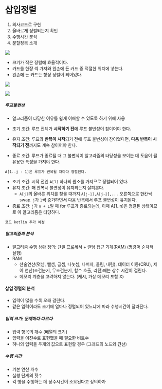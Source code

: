 # 삽입정렬
1. 의사코드로 구현
2. 올바르게 정렬되는지 확인
3. 수행시간 분석
4. 분할정복 소개


![](https://www.dotnetlovers.com/images/coolnikhilj22a2b418fe-0d4f-4c2d-828c-09e0a74ad630.jpg?1/15/2016%202:05:48%20AM)

- 크기가 작은 정렬에 효율적이다.
- 카드를 한장 씩 가져와 왼손에 든 카드 중 적절한 위치에 넣는다.
- 왼손에 든 카드는 항상 정렬이 되어있다.

![](https://upload.wikimedia.org/wikipedia/commons/e/ea/Insertion_sort_001.PNG)

![](https://cdn-images-1.medium.com/max/1600/1*vEBirVKE-Iun9WpDrI8wFg.png)

##### 루프불변성
- 알고리즘이 타당한 이유를 쉽게 이해할 수 있도록 하기 위해 사용

- 초기 조건: 루프 전체가 **시작하기 전**에 루프 불변성이 참이어야 한다.
- 유지 조건: 루프의 **반복이 시작**되기 전에 루프 불변성이 참이었다면, **다음 반복이 시작되기 전**까지도 계속 참이어야 한다.
- 종료 조건: 루프가 종료될 때 그 불변식이 알고리즘의 타당성을 보이는 데 도움이 될 유용한 특성을 가져야 한다.

~~~
A[1..j - 1]은 루프가 반복될 때마다 정렬된다.
~~~
- 초기 조건: 시작 전엔 `A[1]` 하나의 원소를 가지므로 정렬되어 있다.
- 유지 조건: 매 반복시 불변성이 유지되는지 살펴본다. 
	- `A[j]`의 올바른 위치를 찾을 때까지 `A[j-1],A[j-2],...` 오른쪽으로 한칸씩 swap. `j`가 `1`씩 증가하면서 다음 반복에서 루프 불변성이 유지된다.
- 종료 조건: `j`가 `n + 1`일 때 for 루프가 종료되는데, 이때 A[1..n]은 정렬된 상태이므로 이 알고리즘은 타당하다.


```
코드 kotlin 추가 예정
```

##### 알고리즘의 분석
- 알고리즘 수행 상황 정의: 단일 프로세서 + 랜덤 접근 기계(RAM) (명령어 순차적 실행)
- RAM
	- 산술연산(덧셈, 뺄셈, 곱셈, 나눗셈, 나머지, 올림, 내림), 데이터 이동(CRU), 제어 연산(조건분기, 무조건분기, 함수 호출, 리턴)에는 상수 시간이 걸린다.
	- 메모리 계층을 고려하지 않는다. (캐시, 가상 메모리 포함 X)

#### 삽입 정렬의 분석
- 입력이 많을 수록 오래 걸린다. 
- 같은 입력이라도 초기에 얼마나 정렬되어 있느냐에 따라 수행시간이 달라진다.

##### 입력 크기: 문제마다 다르다
- 입력 항목의 개수 (배열의 크기)
- 입력을 이진수로 표현했을 때 필요한 비트수
- 하나의 입력을 두개의 값으로 표현할 경우 (그래프의 노드와 간선)

##### 수행 시간
- 기본 연산 개수
- 실행 단계의 횟수
- 각 행을 수행하는 데 상수시간이 소요된다고 정의하자


